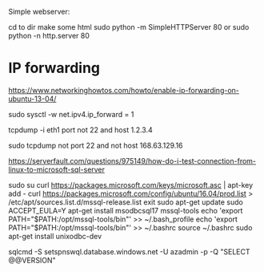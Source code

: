 Simple webserver:

cd to dir
make some html
sudo python -m SimpleHTTPServer 80
or
sudo python -n http.server 80

# IP forwarding
https://www.networkinghowtos.com/howto/enable-ip-forwarding-on-ubuntu-13-04/

sudo sysctl -w net.ipv4.ip_forward = 1


tcpdump -i eth1 port not 22 and host 1.2.3.4

sudo tcpdump not port 22 and not host 168.63.129.16

https://serverfault.com/questions/975149/how-do-i-test-connection-from-linux-to-microsoft-sql-server

sudo su
curl https://packages.microsoft.com/keys/microsoft.asc | apt-key add -
curl https://packages.microsoft.com/config/ubuntu/16.04/prod.list > /etc/apt/sources.list.d/mssql-release.list
exit
sudo apt-get update
sudo ACCEPT_EULA=Y apt-get install msodbcsql17 mssql-tools
echo 'export PATH="$PATH:/opt/mssql-tools/bin"' >> ~/.bash_profile
echo 'export PATH="$PATH:/opt/mssql-tools/bin"' >> ~/.bashrc
source ~/.bashrc
sudo apt-get install unixodbc-dev

sqlcmd -S setspnswql.database.windows.net -U azadmin -p -Q "SELECT @@VERSION"



